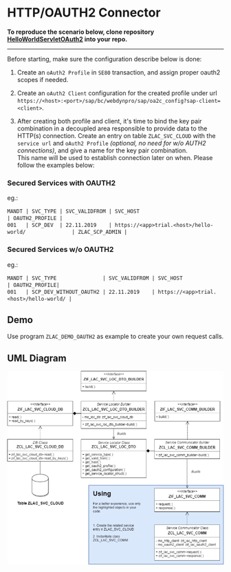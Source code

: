 # HTTP/OAUTH2 Connector

**To reproduce the scenario below, clone repository [HelloWorldServletOAuth2](../../../../HelloWorldServletOAuth2) into your repo.**

---

Before starting, make sure the configuration describe below is done:

1. Create an `oAuth2 Profile` in `SE80` transaction, and assign proper oauth2 scopes if needed.

2. Create an `oAuth2 Client` configuration for the created profile under url
`https://<host>:<port>/sap/bc/webdynpro/sap/oa2c_config?sap-client=<client>`.

3. After creating both profile and client, it's time to bind the key pair combination in a decoupled area responsible to provide data to the HTTP(s) connection.
Create an entry on table `ZLAC_SVC_CLOUD` with the `service url` and `oAuth2 Profile` _(optional, no need for w/o AUTH2 connections)_, and give a name for the key pair combination. 	
This name will be used to establish connection later on when. Please follow the examples below:

### Secured Services with OAUTH2

eg.:
```
MANDT | SVC_TYPE | SVC_VALIDFROM | SVC_HOST                                             | OAUTH2_PROFILE |
001   | SCP_DEV  | 22.11.2019    | https://<app>trial.<host>/hello-world/               | ZLAC_SCP_ADMIN |
```

### Secured Services w/o OAUTH2

eg.:
```
MANDT | SVC_TYPE               | SVC_VALIDFROM | SVC_HOST                               | OAUTH2_PROFILE|
001   | SCP_DEV_WITHOUT_OAUTH2 | 22.11.2019    | https://<app>trial.<host>/hello-world/ |                
```

## Demo

Use program `ZLAC_DEMO_OAUTH2` as example to create your own request calls.

## UML Diagram
 
![abap-http-oauth2-diagram](img/abap-http-oauth2-diagram.png)